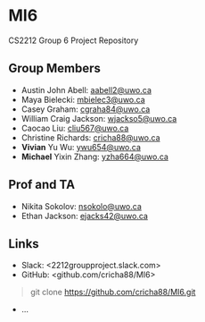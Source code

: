 # MI6
CS2212 Group 6 Project Repository

## Group Members
* Austin John Abell: <aabell2@uwo.ca>
* Maya Bielecki: <mbielec3@uwo.ca>
* Casey Graham: <cgraha84@uwo.ca>
* William Craig Jackson: <wjackso5@uwo.ca>
* Caocao Liu: <cliu567@uwo.ca>
* Christine Richards: <cricha88@uwo.ca>
* __Vivian__ Yu Wu: <ywu654@uwo.ca>
* __Michael__ Yixin Zhang: <yzha664@uwo.ca>

## Prof and TA
* Nikita Sokolov: <nsokolo@uwo.ca>
* Ethan Jackson: <ejacks42@uwo.ca>

## Links
* Slack: <2212groupproject.slack.com>
* GitHub: <github.com/cricha88/MI6>
> 	git clone https://github.com/cricha88/MI6.git
* ...
